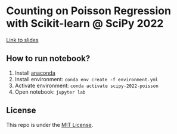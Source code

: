 # Counting on Poisson Regression with Scikit-learn @ SciPy 2022

[Link to slides](https://thomasjpfan.github.io/scipy-2022-poisson/)

## How to run notebook?

1. Install [anaconda](https://www.anaconda.com/products/distribution)
2. Install environment: `conda env create -f environment.yml`
3. Activate environment: `conda activate scipy-2022-poisson`
3. Open notebook: `jupyter lab`

## License

This repo is under the [MIT License](LICENSE).
